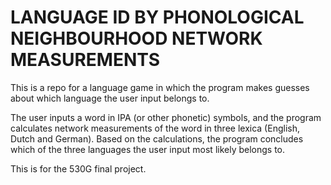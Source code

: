 # LANGUAGE ID BY PHONOLOGICAL NEIGHBOURHOOD NETWORK MEASUREMENTS
This is a repo for a language game in which the program makes guesses about which language the user input belongs to. 

The user inputs a word in IPA (or other phonetic) symbols, and the program calculates network measurements of the word in three lexica (English, Dutch and German). Based on the calculations, the program concludes which of the three languages the user input most likely belongs to.

This is for the 530G final project.
